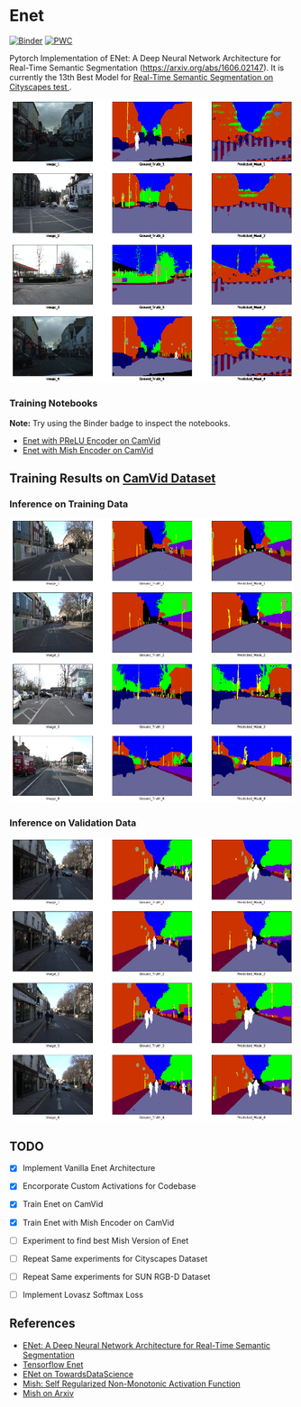 # Enet

[![Binder](https://mybinder.org/badge_logo.svg)](https://mybinder.org/v2/gh/soumik12345/Enet/master)
[![PWC](https://img.shields.io/endpoint.svg?url=https://paperswithcode.com/badge/enet-a-deep-neural-network-architecture-for/real-time-semantic-segmentation-on-cityscapes)](https://paperswithcode.com/sota/real-time-semantic-segmentation-on-cityscapes?p=enet-a-deep-neural-network-architecture-for)

Pytorch Implementation of ENet: A Deep Neural Network Architecture for Real-Time Semantic Segmentation (https://arxiv.org/abs/1606.02147). It is currently the 13th Best Model for [Real-Time Semantic Segmentation on Cityscapes test     ](https://paperswithcode.com/sota/real-time-semantic-segmentation-on-cityscapes).

![Training Results](./assets/enet_camvid_gif-1.gif)

### Training Notebooks

**Note:** Try using the Binder badge to inspect the notebooks.

- [Enet with PReLU Encoder on CamVid](https://github.com/soumik12345/Enet/blob/master/Enet_CamVid.ipynb)
- [Enet with Mish Encoder on CamVid](https://github.com/soumik12345/Enet/blob/master/Enet_CamVid_Mish.ipynb)

## Training Results on [CamVid Dataset](https://www.kaggle.com/jcoral02/camvid)

### Inference on Training Data

![Training Inference Results](./assets/image_train.png)

### Inference on Validation Data

![Validation Inference Results](./assets/image_val.png)

## TODO

- [x] Implement Vanilla Enet Architecture
- [x] Encorporate Custom Activations for Codebase
- [x] Train Enet on CamVid
- [x] Train Enet with Mish Encoder on CamVid
- [ ] Experiment to find best Mish Version of Enet
- [ ] Repeat Same experiments for Cityscapes Dataset
- [ ] Repeat Same experiments for SUN RGB-D Dataset
- [ ] Implement Lovasz Softmax Loss


## References

- [ENet: A Deep Neural Network Architecture for Real-Time Semantic Segmentation](https://arxiv.org/abs/1606.02147)
- [Tensorflow Enet](https://github.com/kwotsin/TensorFlow-ENet)
- [ENet on TowardsDataScience](https://towardsdatascience.com/enet-a-deep-neural-architecture-for-real-time-semantic-segmentation-2baa59cf97e9)
- [Mish: Self Regularized Non-Monotonic Activation Function](https://github.com/digantamisra98/Mish)
- [Mish on Arxiv](https://arxiv.org/abs/1908.08681)
